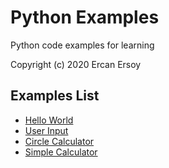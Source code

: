 # Python Examples

Python code examples for learning

Copyright (c) 2020 Ercan Ersoy

## Examples List

* [Hello World](hello-world)
* [User Input](user-input)
* [Circle Calculator](circle-calculator)
* [Simple Calculator](simple-calculator)